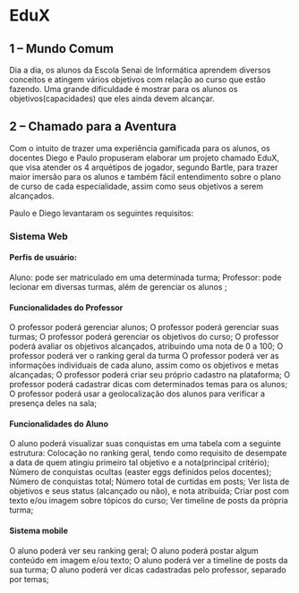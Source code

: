 # EduX
## 1 – Mundo Comum
Dia a dia, os alunos da Escola Senai de Informática aprendem diversos conceitos e atingem vários objetivos com relação ao curso que estão fazendo. Uma grande dificuldade é mostrar para os alunos os objetivos(capacidades) que eles ainda devem alcançar.
## 2 – Chamado para a Aventura
Com o intuito de trazer uma experiência gamificada para os alunos, os docentes Diego e Paulo propuseram elaborar um projeto chamado EduX, que visa atender os 4 arquétipos de jogador, segundo Bartle,  para trazer maior imersão para os alunos e também fácil entendimento sobre o plano de curso de cada especialidade, assim como seus objetivos a serem alcançados.

Paulo e Diego levantaram os seguintes requisitos:

### Sistema Web


#### Perfis de usuário:

Aluno: pode ser matriculado em uma determinada turma;
Professor:   pode lecionar em diversas turmas, além de gerenciar os alunos ;

#### Funcionalidades do Professor
O professor poderá gerenciar alunos;
O professor poderá gerenciar suas turmas;
O professor poderá gerenciar os objetivos do curso;
O professor poderá avaliar os objetivos alcançados, atribuindo uma nota de 0 a 100;
O professor poderá ver o ranking geral da turma
O professor poderá ver as informações individuais de cada aluno, assim como os objetivos e metas alcançadas;
O professor poderá criar seu próprio cadastro na plataforma;
O professor poderá cadastrar dicas com determinados temas para os alunos;
O professor poderá usar a geolocalização dos alunos para verificar a presença deles na sala; 

#### Funcionalidades do Aluno
O aluno poderá visualizar suas conquistas em uma tabela com a seguinte estrutura:
Colocação no ranking geral, tendo como requisito de desempate a data de quem atingiu primeiro tal objetivo e a nota(principal critério);
Número de conquistas ocultas (easter eggs definidos pelos docentes);
Número de conquistas total;
Número total de curtidas em posts; 
Ver lista de objetivos e seus status (alcançado ou não), e nota atribuída;
Criar post com texto e/ou imagem sobre tópicos do curso;
Ver timeline de posts da própria turma;

#### Sistema mobile
O aluno poderá ver seu ranking geral;
O aluno poderá postar algum conteúdo em imagem e/ou texto;
O aluno poderá ver a timeline de posts da sua turma;
O aluno poderá ver dicas cadastradas pelo professor, separado por temas;
